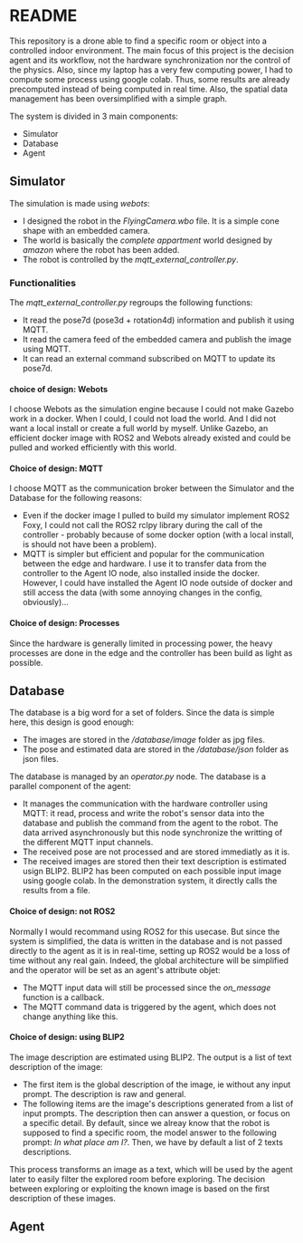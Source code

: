 # README 

This repository is a drone able to find a specific room or object into a controlled indoor environment. The main focus of this project is the decision agent and its workflow, not the hardware synchronization nor the control of the physics. Also, since my laptop has a very few computing power, I had to compute some process using google colab. Thus, some results are already precomputed instead of being computed in real time. Also, the spatial data management has been oversimplified with a simple graph.

The system is divided in 3 main components:
* Simulator
* Database 
* Agent 

## Simulator 
The simulation is made using *webots*:
* I designed the robot in the *FlyingCamera.wbo* file. It is a simple cone shape with an embedded camera. 
* The world is basically the *complete appartment* world designed by *amazon* where the robot has been added.
* The robot is controlled by the *mqtt_external_controller.py*. 

### Functionalities
The *mqtt_external_controller.py* regroups the following functions:
* It read the pose7d (pose3d + rotation4d) information and publish it using MQTT. 
* It read the camera feed of the embedded camera and publish the image using MQTT.
* It can read an external command subscribed on MQTT to update its pose7d. 

#### choice of design: Webots
I choose Webots as the simulation engine because I could not make Gazebo work in a docker. When I could, I could not load the world. And I did not want a local install or create a full world by myself. Unlike Gazebo, an efficient docker image with ROS2 and Webots already existed and could be pulled and worked efficiently with this world. 

#### Choice of design: MQTT
I choose MQTT as the communication broker between the Simulator and the Database for the following reasons:
* Even if the docker image I pulled to build my simulator implement ROS2 Foxy, I could not call the ROS2 rclpy library during the call of the controller - probably because of some docker option (with a local install, is should not have been a problem). 
* MQTT is simpler but efficient and popular for the communication between the edge and hardware. I use it to transfer data from the controller to the Agent IO node, also installed inside the docker. However, I could have installed the Agent IO node outside of docker and still access the data (with some annoying changes in the config, obviously)...

#### Choice of design: Processes
Since the hardware is generally limited in processing power, the heavy processes are done in the edge and the controller has been build as light as possible.

## Database 
The database is a big word for a set of folders. Since the data is simple here, this design is good enough:
* The images are stored in the */database/image* folder as jpg files.
* The pose and estimated data are stored in the */database/json* folder as json files.

The database is managed by an *operator.py* node. The database is a parallel component of the agent:
* It manages the communication with the hardware controller using MQTT: it read, process and write the robot's sensor data into the database and publish the command from the agent to the robot. The data arrived asynchronously but this node synchronize the writting of the different MQTT input channels.
* The received pose are not processed and are stored immediatly as it is.
* The received images are stored then their text description is estimated usign BLIP2. BLIP2 has been computed on each possible input image using google colab. In the demonstration system, it directly calls the results from a file.

#### Choice of design: not ROS2
Normally I would recommand using ROS2 for this usecase. But since the system is simplified, the data is written in the database and is not passed directly to the agent as it is in real-time, setting up ROS2 would be a loss of time without any real gain. Indeed, the global architecture will be simplified and the operator will be set as an agent's attribute objet:
* The MQTT input data will still be processed since the *on_message* function is a callback.
* The MQTT command data is triggered by the agent, which does not change anything like this. 

#### Choice of design: using BLIP2
The image description are estimated using BLIP2. The output is a list of text description of the image:
* The first item is the global description of the image, ie without any input prompt. The description is raw and general.
* The following items are the image's descriptions generated from a list of input prompts. The description then can answer a question, or focus on a specific detail. By default, since we alreay know that the robot is supposed to find a specific room, the model answer to the following prompt: *In what place am I?*. Then, we have by default a list of 2 texts descriptions.

This process transforms an image as a text, which will be used by the agent later to easily filter the explored room before exploring. The decision between exploring or exploiting the known image is based on the first description of these images. 

## Agent 